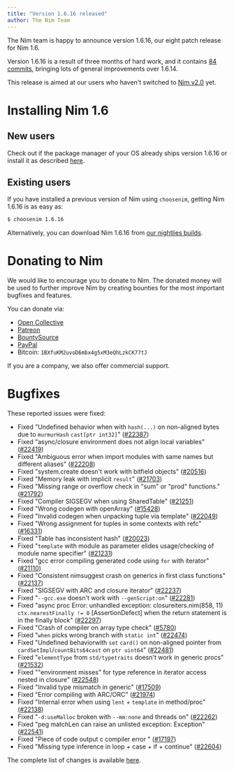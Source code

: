 ```yaml
---
title: "Version 1.6.16 released"
author: The Nim Team
---
```


The Nim team is happy to announce version 1.6.16, our eight patch release for
Nim 1.6.

Version 1.6.16 is a result of three months of hard work, and it contains
[84 commits](https://github.com/nim-lang/Nim/compare/v1.6.14...v1.6.16),
bringing lots of general improvements over 1.6.14.

This release is aimed at our users who haven't switched to [Nim v2.0](https://nim-lang.org/blog/2023/08/01/nim-v20-released.html) yet.




# Installing Nim 1.6

## New users

Check out if the package manager of your OS already ships version 1.6.16 or
install it as described [here](https://nim-lang.org/install.html).


## Existing users

If you have installed a previous version of Nim using `choosenim`,
getting Nim 1.6.16 is as easy as:

```bash
$ choosenim 1.6.16
```

Alternatively, you can download Nim 1.6.16 from
[our nightlies builds](https://github.com/nim-lang/nightlies/releases/tag/2023-10-10-version-1-6-3c9b68dc157804885b14a1984efc25e8b7cc861d).




# Donating to Nim

We would like to encourage you to donate to Nim.
The donated money will be used to further improve Nim by creating bounties
for the most important bugfixes and features.

You can donate via:

* [Open Collective](https://opencollective.com/nim)
* [Patreon](https://www.patreon.com/araq)
* [BountySource](https://salt.bountysource.com/teams/nim)
* [PayPal](https://www.paypal.com/donate/?hosted_button_id=KYXH3BLJBHZTA)
* Bitcoin: `1BXfuKM2uvoD6mbx4g5xM3eQhLzkCK77tJ`

If you are a company, we also offer commercial support.




# Bugfixes

These reported issues were fixed:

- Fixed "Undefined behavior when with `hash(...)` on non-aligned bytes due to `murmurHash` `cast[ptr int32]`"
  ([#22387](https://github.com/nim-lang/Nim/issues/22387))
- Fixed "async/closure environment does not align local variables"
  ([#22419](https://github.com/nim-lang/Nim/issues/22419))
- Fixed "Ambiguous error when import modules with same names but different aliases"
  ([#22208](https://github.com/nim-lang/Nim/issues/22208))
- Fixed "system.create doesn't work with bitfield objects"
  ([#20516](https://github.com/nim-lang/Nim/issues/20516))
- Fixed "Memory leak with implicit `result`"
  ([#21703](https://github.com/nim-lang/Nim/issues/21703))
- Fixed "Missing range or overflow check in "sum" or "prod" functions."
  ([#21792](https://github.com/nim-lang/Nim/issues/21792))
- Fixed "Compiler SIGSEGV when using SharedTable"
  ([#21251](https://github.com/nim-lang/Nim/issues/21251))
- Fixed "Wrong codegen with openArray"
  ([#15428](https://github.com/nim-lang/Nim/issues/15428))
- Fixed "Invalid codegen when unpacking tuple via template"
  ([#22049](https://github.com/nim-lang/Nim/issues/22049))
- Fixed "Wrong assignment for tuples in some contexts with refc"
  ([#16331](https://github.com/nim-lang/Nim/issues/16331))
- Fixed "Table has inconsistent hash"
  ([#20023](https://github.com/nim-lang/Nim/issues/20023))
- Fixed "`template` with module as parameter elides usage/checking of module name specifier"
  ([#21231](https://github.com/nim-lang/Nim/issues/21231))
- Fixed "gcc error compiling generated code using `for` with iterator"
  ([#21110](https://github.com/nim-lang/Nim/issues/21110))
- Fixed "Consistent nimsuggest crash on generics in first class functions"
  ([#22137](https://github.com/nim-lang/Nim/issues/22137))
- Fixed "SIGSEGV with ARC and closure iterator"
  ([#22237](https://github.com/nim-lang/Nim/issues/22237))
- Fixed "`--gcc.exe` doesn't work with `--genScript:on`"
  ([#22281](https://github.com/nim-lang/Nim/issues/22281))
- Fixed "async proc Error: unhandled exception: closureiters.nim(858, 11) `ctx.nearestFinally != 0`  [AssertionDefect] when the return statement is in the finally block"
  ([#22297](https://github.com/nim-lang/Nim/issues/22297))
- Fixed "Crash of compiler on array type check"
  ([#5780](https://github.com/nim-lang/Nim/issues/5780))
- Fixed "`when` picks wrong branch with `static int`"
  ([#22474](https://github.com/nim-lang/Nim/issues/22474))
- Fixed "Undefined behaviorwith `set` `card()` on non-aligned pointer from `cardSetImpl`/`countBits64cast` on `ptr uint64`"
  ([#22481](https://github.com/nim-lang/Nim/issues/22481))
- Fixed "`elementType` from `std/typetraits` doesn't work in generic procs"
  ([#21532](https://github.com/nim-lang/Nim/issues/21532))
- Fixed ""environment misses" for type reference in iterator access nested in closure"
  ([#22548](https://github.com/nim-lang/Nim/issues/22548))
- Fixed "Invalid type mismatch in generic"
  ([#17509](https://github.com/nim-lang/Nim/issues/17509))
- Fixed "Error compiling with ARC/ORC"
  ([#21974](https://github.com/nim-lang/Nim/issues/21974))
- Fixed "Internal error when using `lent` + `template` in method/proc"
  ([#22138](https://github.com/nim-lang/Nim/issues/22138))
- Fixed "`-d:useMalloc` broken with `--mm:none` and threads on"
  ([#22262](https://github.com/nim-lang/Nim/issues/22262))
- Fixed "peg matchLen can raise an unlisted exception: Exception"
  ([#22541](https://github.com/nim-lang/Nim/issues/22541))
- Fixed "Piece of code output c compiler error "
  ([#17197](https://github.com/nim-lang/Nim/issues/17197))
- Fixed "Missing type inference in loop + case + if + continue"
  ([#22604](https://github.com/nim-lang/Nim/issues/22604))


The complete list of changes is available
[here](https://github.com/nim-lang/Nim/compare/v1.6.14...v1.6.16).

